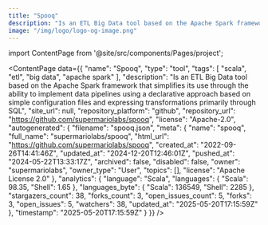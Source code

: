 ```yaml
---
title: "Spooq"
description: "Is an ETL Big Data tool based on the Apache Spark framework that simplifies its use through the ability to implement data pipelines using a declarative approach based on simple configuration files and expressing transformations primarily through SQL"
image: "/img/logo/logo-og-image.png"
---
```

import ContentPage from '@site/src/components/Pages/project';

<ContentPage
    data={{
  "name": "Spooq",
  "type": "tool",
  "tags": [
    "scala",
    "etl",
    "big data",
    "apache spark"
  ],
  "description": "Is an ETL Big Data tool based on the Apache Spark framework that simplifies its use through the ability to implement data pipelines using a declarative approach based on simple configuration files and expressing transformations primarily through SQL",
  "site_url": null,
  "repository_platform": "github",
  "repository_url": "https://github.com/supermariolabs/spooq",
  "license": "Apache-2.0",
  "autogenerated": {
    "filename": "spooq.json",
    "meta": {
      "name": "spooq",
      "full_name": "supermariolabs/spooq",
      "html_url": "https://github.com/supermariolabs/spooq",
      "created_at": "2022-09-26T14:41:46Z",
      "updated_at": "2024-12-20T12:46:01Z",
      "pushed_at": "2024-05-22T13:33:17Z",
      "archived": false,
      "disabled": false,
      "owner": "supermariolabs",
      "owner_type": "User",
      "topics": [],
      "license": "Apache License 2.0"
    },
    "analytics": {
      "language": "Scala",
      "languages": {
        "Scala": 98.35,
        "Shell": 1.65
      },
      "languages_byte": {
        "Scala": 136549,
        "Shell": 2285
      },
      "stargazers_count": 38,
      "forks_count": 3,
      "open_issues_count": 5,
      "forks": 3,
      "open_issues": 5,
      "watchers": 38,
      "updated_at": "2025-05-20T17:15:59Z"
    },
    "timestamp": "2025-05-20T17:15:59Z"
  }
}}
/>
